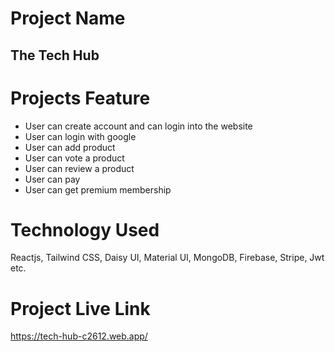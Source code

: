 # Project Name

## The Tech Hub

# Projects Feature

* User can create account and can login into the website
* User can login with google
* User can add product
* User can vote a product
* User can review a product
* User can pay
* User can get premium membership

# Technology Used
Reactjs, Tailwind CSS, Daisy UI, Material UI, MongoDB, Firebase, Stripe, Jwt etc.

# Project Live Link
https://tech-hub-c2612.web.app/

